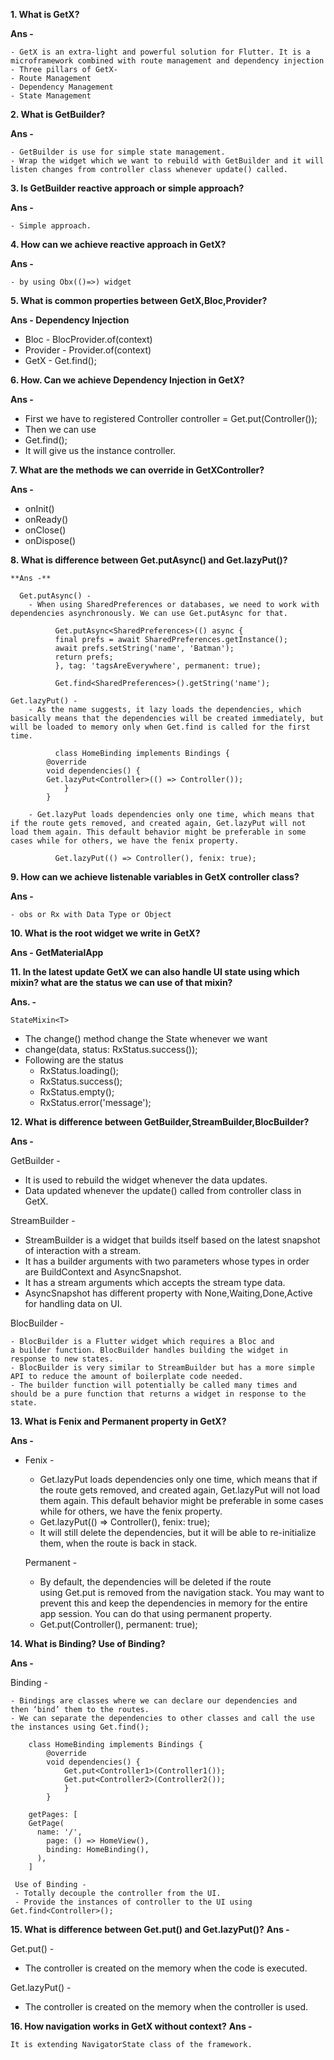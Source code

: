 **1. What is GetX?**

  **Ans -**

    - GetX is an extra-light and powerful solution for Flutter. It is a microframework combined with route management and dependency injection
    - Three pillars of GetX-
    - Route Management
    - Dependency Management
    - State Management


**2. What is GetBuilder?**

  **Ans -**

    - GetBuilder is use for simple state management. 
    - Wrap the widget which we want to rebuild with GetBuilder and it will listen changes from controller class whenever update() called.

**3. Is GetBuilder reactive approach or simple approach?**

**Ans -**

    - Simple approach.


**4. How can we achieve reactive approach in GetX?**

**Ans -** 

    - by using Obx(()=>) widget


**5. What is common properties between GetX,Bloc,Provider?**

**Ans - Dependency Injection**

  - Bloc - BlocProvider.of(context)
  - Provider - Provider.of(context)
  - GetX  - Get.find();

**6. How. Can we achieve Dependency Injection in GetX?**

**Ans -** 

  - First we have to registered 
    Controller controller = Get.put(Controller());
  - Then we can use 
  - Get.find<Controller>();  
  - It will give us the instance controller.

**7. What are  the methods we can override in GetXController?**
 
**Ans -**

  - onInit()
  - onReady()
  - onClose()
  - onDispose()


**8. What is difference between Get.putAsync() and Get.lazyPut()?**

	**Ans -** 

	  Get.putAsync() - 
        - When using SharedPreferences or databases, we need to work with dependencies asynchronously. We can use Get.putAsync for that.

			  Get.putAsync<SharedPreferences>(() async {
			  final prefs = await SharedPreferences.getInstance();
			  await prefs.setString('name', 'Batman');
			  return prefs;
			  }, tag: 'tagsAreEverywhere', permanent: true);
	
			  Get.find<SharedPreferences>().getString('name');

  	Get.lazyPut() - 
        - As the name suggests, it lazy loads the dependencies, which basically means that the dependencies will be created immediately, but will be loaded to memory only when Get.find is called for the first time. 
		
			  class HomeBinding implements Bindings {
  			@override
	  		void dependencies() {
		  	Get.lazyPut<Controller>(() => Controller()); 
			  	}
  			}

        - Get.lazyPut loads dependencies only one time, which means that if the route gets removed, and created again, Get.lazyPut will not load them again. This default behavior might be preferable in some cases while for others, we have the fenix property.
		
			  Get.lazyPut(() => Controller(), fenix: true);
  
**9. How can we achieve listenable variables in GetX controller class?**

**Ans -**
	
	- obs or Rx with Data Type or Object

**10. What is the root widget we write in GetX?**

**Ans - GetMaterialApp**

**11. In the latest update GetX we can also handle UI state using which mixin? what are the status we can use of that mixin?**

**Ans. -** 

	StateMixin<T> 
- The change() method change the State whenever we want
- change(data, status: RxStatus.success());
- Following are the status 
	- RxStatus.loading();
	- RxStatus.success();
	- RxStatus.empty();
	- RxStatus.error('message');

**12. What is difference between GetBuilder,StreamBuilder,BlocBuilder?**

**Ans -** 

GetBuilder - 

- It is used to rebuild the widget whenever the data updates.
- Data updated whenever the update() called from controller class in GetX.

StreamBuilder - 

- StreamBuilder is a widget that builds itself based on the latest snapshot of interaction with a stream.
- It has a builder arguments with two parameters whose types in order are BuildContext and AsyncSnapshot<T>.
- It has a stream arguments which accepts the stream type data.
- AsyncSnapshot has different property with None,Waiting,Done,Active for handling data on UI.

BlocBuilder - 

    - BlocBuilder is a Flutter widget which requires a Bloc and a builder function. BlocBuilder handles building the widget in response to new states. 
    - BlocBuilder is very similar to StreamBuilder but has a more simple API to reduce the amount of boilerplate code needed. 
    - The builder function will potentially be called many times and should be a pure function that returns a widget in response to the state.


**13. What is Fenix and Permanent property in GetX?**

**Ans -** 

  - Fenix -
    - Get.lazyPut loads dependencies only one time, which means that if the route gets removed, and created again, Get.lazyPut will not load them again. This default behavior might be preferable in some cases while for others, we have the fenix property.
    - Get.lazyPut(() => Controller(), fenix: true);
    - It will still delete the dependencies, but it will be able to re-initialize them, when the route is back in stack.

	Permanent - 
    - By default, the dependencies will be deleted if the route using Get.put is removed from the navigation stack. You may want to prevent this and keep the dependencies in memory for the entire app session. You can do that using permanent property.
    - Get.put(Controller(), permanent: true);


**14. What is Binding? Use of Binding?**

**Ans -** 

Binding - 

    - Bindings are classes where we can declare our dependencies and then ‘bind’ them to the routes.
    - We can separate the dependencies to other classes and call the use the instances using Get.find();

		class HomeBinding implements Bindings {
			@override
			void dependencies() {
				Get.put<Controller1>(Controller1());
				Get.put<Controller2>(Controller2());
				}
			}
	
		getPages: [
	  	GetPage(
		  name: '/',
	    	page: () => HomeView(),
	    	binding: HomeBinding(),
		  ),
		]
	
     Use of Binding - 
     - Totally decouple the controller from the UI.
     - Provide the instances of controller to the UI using Get.find<Controller>();

**15. What is difference between Get.put() and Get.lazyPut()?**
**Ans -** 

Get.put() - 
   - The controller is created on the memory when the code is executed.

Get.lazyPut() - 
   - The controller is created on the memory when the controller is used.

**16. How navigation works in GetX without context?**
**Ans -** 
	
	It is extending NavigatorState class of the framework.



